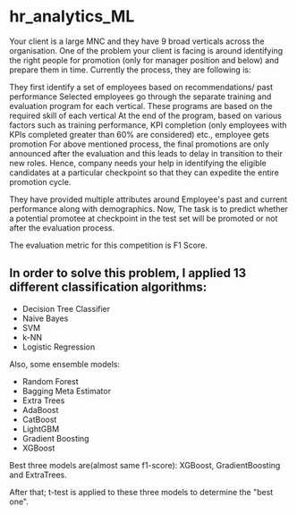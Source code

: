 # hr_analytics_ML

Your client is a large MNC and they have 9 broad verticals across the organisation. One of the problem your client is facing is around identifying the right people for promotion (only for manager position and below) and prepare them in time. Currently the process, they are following is:

They first identify a set of employees based on recommendations/ past performance
Selected employees go through the separate training and evaluation program for each vertical. These programs are based on the required skill of each vertical
At the end of the program, based on various factors such as training performance, KPI completion (only employees with KPIs completed greater than 60% are considered) etc., employee gets promotion
For above mentioned process, the final promotions are only announced after the evaluation and this leads to delay in transition to their new roles. Hence, company needs your help in identifying the eligible candidates at a particular checkpoint so that they can expedite the entire promotion cycle.

They have provided multiple attributes around Employee's past and current performance along with demographics. Now, The task is to predict whether a potential promotee at checkpoint in the test set will be promoted or not after the evaluation process.

The evaluation metric for this competition is F1 Score.

In order to solve this problem, I applied 13 different classification algorithms:
---
- Decision Tree Classifier
- Naive Bayes
- SVM
- k-NN
- Logistic Regression

Also, some ensemble models:
- Random Forest
- Bagging Meta Estimator
- Extra Trees 
- AdaBoost
- CatBoost
- LightGBM
- Gradient Boosting
- XGBoost

Best three models are(almost same f1-score): XGBoost, GradientBoosting and ExtraTrees.  

After that; t-test is applied to these three models to determine the "best one".

 
